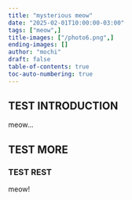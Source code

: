 ```yaml
---
title: "mysterious meow"
date: "2025-02-01T10:00:00-03:00"
tags: ["meow",]
title-images: ["/photo6.png",]
ending-images: []
author: "mochi"
draft: false
table-of-contents: true
toc-auto-numbering: true
---
```

<!-- introduction -->
## TEST INTRODUCTION
meow... 
<!--more-->
## TEST MORE
<!-- rest of the content -->
### TEST REST
meow!

